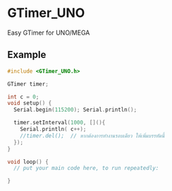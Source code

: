 # GTimer_UNO
 Easy GTimer for UNO/MEGA

## Example

```cpp
#include <GTimer_UNO.h>

GTimer timer;

int c = 0;
void setup() {
  Serial.begin(115200); Serial.println();

  timer.setInterval(1000, [](){
    Serial.println( c++);
    //timer.del();  // หากต้องการทำงานรอบเดียว ให้เพิ่มบรรทัดนี้
  });
}

void loop() {
  // put your main code here, to run repeatedly:

}
```
